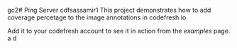 gc2# Ping Server
cdfsassamir1
This project demonstrates how to add coverage percetage to the image annotations in codefresh.io

Add it to your codefresh account to see it in action from the _examples_ page.
a
d
